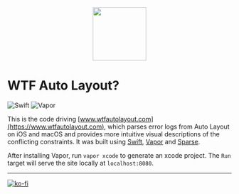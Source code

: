 <div align="center">
	<img width="120" src="http://www.wtfautolayout.com/images/wtf-logo.svg"></img>
</div>

WTF Auto Layout?
================

![Swift](https://img.shields.io/badge/Swift-5.1-green.svg?style=flat) ![Vapor](https://img.shields.io/badge/Vapor-3.3-green.svg?style=flat)

This is the code driving [www.wtfautolayout.com](https://www.wtfautolayout.com), which parses error logs from Auto Layout on iOS and macOS and provides more intuitive visual descriptions of the conflicting constraints. It was built using [Swift](https://swift.org/), [Vapor](https://vapor.codes) and [Sparse](https://github.com/johnpatrickmorgan/Sparse).

After installing Vapor, run `vapor xcode` to generate an xcode project. The `Run` target will serve the site locally at `localhost:8080`.

-------

[![ko-fi](https://ko-fi.com/img/githubbutton_sm.svg)](https://ko-fi.com/T6T114GWOT)

